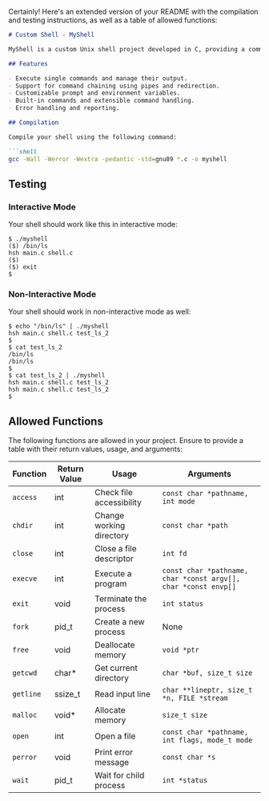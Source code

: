 Certainly! Here's an extended version of your README with the compilation and testing instructions, as well as a table of allowed functions:

```markdown
# Custom Shell - MyShell

MyShell is a custom Unix shell project developed in C, providing a command-line interface with additional features and extensibility.

## Features

- Execute single commands and manage their output.
- Support for command chaining using pipes and redirection.
- Customizable prompt and environment variables.
- Built-in commands and extensible command handling.
- Error handling and reporting.

## Compilation

Compile your shell using the following command:

```shell
gcc -Wall -Werror -Wextra -pedantic -std=gnu89 *.c -o myshell
```

## Testing

### Interactive Mode

Your shell should work like this in interactive mode:

```shell
$ ./myshell
($) /bin/ls
hsh main.c shell.c
($)
($) exit
$
```

### Non-Interactive Mode

Your shell should work in non-interactive mode as well:

```shell
$ echo "/bin/ls" | ./myshell
hsh main.c shell.c test_ls_2
$
$ cat test_ls_2
/bin/ls
/bin/ls
$
$ cat test_ls_2 | ./myshell
hsh main.c shell.c test_ls_2
hsh main.c shell.c test_ls_2
$
```

## Allowed Functions

The following functions are allowed in your project. Ensure to provide a table with their return values, usage, and arguments:

| Function                   | Return Value | Usage                  | Arguments                                      |
| -------------------------- | ------------ | ---------------------- | ---------------------------------------------- |
| `access`                   | int          | Check file accessibility | `const char *pathname, int mode`              |
| `chdir`                    | int          | Change working directory | `const char *path`                            |
| `close`                    | int          | Close a file descriptor | `int fd`                                      |
| `execve`                   | int          | Execute a program       | `const char *pathname, char *const argv[], char *const envp[]` |
| `exit`                     | void          | Terminate the process | `int status`                                   |
| `fork`                     | pid_t        | Create a new process    | None                                           |
| `free`                     | void         | Deallocate memory       | `void *ptr`                                    |
| `getcwd`                   | char*        | Get current directory   | `char *buf, size_t size`                      |
| `getline`                  | ssize_t      | Read input line         | `char **lineptr, size_t *n, FILE *stream`     |
| `malloc`                   | void*        | Allocate memory         | `size_t size`                                  |
| `open`                     | int          | Open a file             | `const char *pathname, int flags, mode_t mode` |
| `perror`                   | void          | Print error message     | `const char *s`                               |
| `wait`                     | pid_t        | Wait for child process  | `int *status`                        


